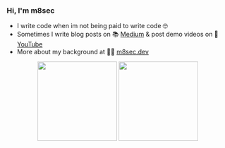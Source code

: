 ### Hi, I'm m8sec

- I write code when im not being paid to write code :nerd_face:
- Sometimes I write blog posts on :books: [Medium](https://medium.com/@m8sec) & post demo videos on :rocket: [YouTube](https://youtube.com/@m8sec)
- More about my background at :astronaut: [m8sec.dev](https://m8sec.dev/)

<p align="center">
    <img height="180em" src="https://github-readme-stats.vercel.app/api?username=m8sec&show_icons=true&theme=chartreuse-dark&hide_title=true&hide_rank=true"/>
    <img height="180em" src="https://github-readme-stats.vercel.app/api/top-langs/?username=m8sec&hide=html,css&exclude_repo=&langs_count=6&layout=compact&theme=chartreuse-dark"/>
</p>

